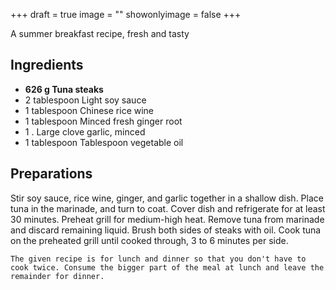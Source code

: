 +++
draft = true
image = ""
showonlyimage = false
+++

A summer breakfast recipe, fresh and tasty
<!--more-->

## Ingredients

- **626 g Tuna steaks**
- 2 tablespoon Light soy sauce
- 1 tablespoon Chinese rice wine
- 1 tablespoon Minced fresh ginger root
- 1 . Large clove garlic, minced
- 1 tablespoon Tablespoon vegetable oil

## Preparations

Stir soy sauce, rice wine, ginger, and garlic together in a shallow dish. Place tuna in the marinade, and turn to coat. Cover dish and refrigerate for at least 30 minutes. Preheat grill for medium-high heat. Remove tuna from marinade and discard remaining liquid. Brush both sides of steaks with oil. Cook tuna on the preheated grill until cooked through, 3 to 6 minutes per side.  

`The given recipe is for lunch and dinner so that you don't have to cook twice. Consume the bigger part of the meal at lunch and leave the remainder for dinner.`
